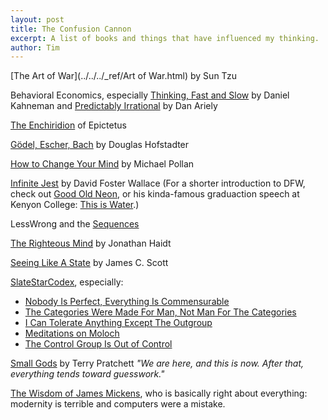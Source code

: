 ```yaml
---
layout: post
title: The Confusion Cannon
excerpt: A list of books and things that have influenced my thinking.
author: Tim
---
```


[The Art of War](../../../_ref/Art of War.html) by Sun Tzu  

Behavioral Economics, especially [Thinking, Fast and Slow](https://en.wikipedia.org/wiki/Thinking,_Fast_and_Slow) by Daniel Kahneman and [Predictably Irrational](https://en.wikipedia.org/wiki/Predictably_Irrational) by Dan Ariely

[The Enchiridion](../../../papers/enchiridion.pdf) of Epictetus  

[Gödel, Escher, Bach](https://en.wikipedia.org/wiki/G%C3%B6del,_Escher,_Bach) by Douglas Hofstadter  

[How to Change Your Mind](https://en.wikipedia.org/wiki/How_to_Change_Your_Mind) by Michael Pollan  

[Infinite Jest](http://www.aaronsw.com/weblog/ijend) by David Foster Wallace (For a shorter introduction to DFW, check out [Good Old Neon](../../../papers/GoodOldNeon.pdf), or his kinda-famous graduaction speech at Kenyon College: [This is Water](https://www.youtube.com/watch?v=8CrOL-ydFMI).)

LessWrong and the [Sequences](https://wiki.lesswrong.com/wiki/Sequences)  

[The Righteous Mind](https://en.wikipedia.org/wiki/The_Righteous_Mind) by Jonathan Haidt  

[Seeing Like A State](https://web.archive.org/web/20200611033647/https://slatestarcodex.com/2017/03/16/book-review-seeing-like-a-state/) by James C. Scott  

[SlateStarCodex](https://slatestarcodex.com/), especially:
* [Nobody Is Perfect, Everything Is Commensurable](https://web.archive.org/web/20200422193605/https://slatestarcodex.com/2014/12/19/nobody-is-perfect-everything-is-commensurable/) 
* [The Categories Were Made For Man, Not Man For The Categories](https://web.archive.org/web/20200610230130/https://slatestarcodex.com/2014/11/21/the-categories-were-made-for-man-not-man-for-the-categories/)
* [I Can Tolerate Anything Except The Outgroup](https://web.archive.org/web/20200623015648/https://slatestarcodex.com/2014/09/30/i-can-tolerate-anything-except-the-outgroup/)  
* [Meditations on Moloch](https://web.archive.org/web/20200623015648/https://slatestarcodex.com/2014/07/30/meditations-on-moloch/)
* [The Control Group Is Out of Control](https://web.archive.org/web/20200522001819/https://slatestarcodex.com/2014/04/28/the-control-group-is-out-of-control/)

[Small Gods](https://en.wikipedia.org/wiki/Small_Gods) by Terry Pratchett *"We are here, and this is now. After that, everything tends toward guesswork."*  

[The Wisdom of James Mickens](https://mickens.seas.harvard.edu/wisdom-james-mickens), who is basically right about everything: modernity is terrible and computers were a mistake.  
